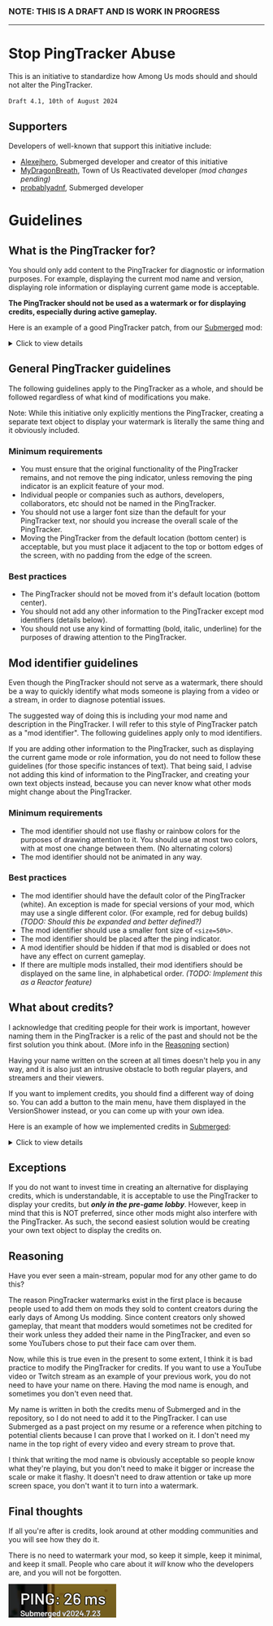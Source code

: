 ### NOTE: THIS IS A DRAFT AND IS WORK IN PROGRESS

---

# Stop PingTracker Abuse
This is an initiative to standardize how Among Us mods should and should not alter the PingTracker.

`Draft 4.1, 10th of August 2024`

## Supporters
Developers of well-known that support this initiative include:
- [Alexejhero](https://github.com/Alexejhero), Submerged developer and creator of this initiative
- [MyDragonBreath](https://github.com/MyDragonBreath), Town of Us Reactivated developer _(mod changes pending)_
- [probablyadnf](https://github.com/simonkellly), Submerged developer

# Guidelines

## What is the PingTracker for?
You should only add content to the PingTracker for diagnostic or information purposes. For example, displaying the current mod name and version, displaying role information or displaying current game mode is acceptable.

**The PingTracker should not be used as a watermark or for displaying credits, especially during active gameplay.**

Here is an example of a good PingTracker patch, from our [Submerged](https://github.com/SubmergedAmongUs/Submerged) mod:

<details>
<summary>Click to view details</summary>
  
<br>
The PingTracker uses a smaller font to fit and is also displayed only when Submerged is the current map. It's only purpose is so that we can easily identify what version someone is playing if they send me a clip of a bug.
  
![](./Images/PingTracker.png)
  
</details>

## General PingTracker guidelines
The following guidelines apply to the PingTracker as a whole, and should be followed regardless of what kind of modifications you make.

Note: While this initiative only explicitly mentions the PingTracker, creating a separate text object to display your watermark is literally the same thing and it obviously included.

### Minimum requirements
- You must ensure that the original functionality of the PingTracker remains, and not remove the ping indicator, unless removing the ping indicator is an explicit feature of your mod.
- Individual people or companies such as authors, developers, collaborators, etc should not be named in the PingTracker.
- You should not use a larger font size than the default for your PingTracker text, nor should you increase the overall scale of the PingTracker.
- Moving the PingTracker from the default location (bottom center) is acceptable, but you must place it adjacent to the top or bottom edges of the screen, with no padding from the edge of the screen.

### Best practices
- The PingTracker should not be moved from it's default location (bottom center).
- You should not add any other information to the PingTracker except mod identifiers (details below).
- You should not use any kind of formatting (bold, italic, underline) for the purposes of drawing attention to the PingTracker.

## Mod identifier guidelines
Even though the PingTracker should not serve as a watermark, there should be a way to quickly identify what mods someone is playing from a video or a stream, in order to diagnose potential issues.

The suggested way of doing this is including your mod name and description in the PingTracker. I will refer to this style of PingTracker patch as a "mod identifier". The following guidelines apply only to mod identifiers.

If you are adding other information to the PingTracker, such as displaying the current game mode or role information, you do not need to follow these guidelines (for those specific instances of text). That being said, I advise not adding this kind of information to the PingTracker, and creating your own text objects instead, because you can never know what other mods might change about the PingTracker. 

### Minimum requirements
- The mod identifier should not use flashy or rainbow colors for the purposes of drawing attention to it. You should use at most two colors, with at most one change between them. (No alternating colors)
- The mod identifier should not be animated in any way.

### Best practices
- The mod identifier should have the default color of the PingTracker (white). An exception is made for special versions of your mod, which may use a single different color. (For example, red for debug builds) _(TODO: Should this be expanded and better defined?)_ 
- The mod identifier should use a smaller font size of `<size=50%>`.
- The mod identifier should be placed after the ping indicator.
- A mod identifier should be hidden if that mod is disabled or does not have any effect on current gameplay.
- If there are multiple mods installed, their mod identifiers should be displayed on the same line, in alphabetical order. _(TODO: Implement this as a Reactor feature)_

## What about credits?
I acknowledge that crediting people for their work is important, however naming them in the PingTracker is a relic of the past and should not be the first solution you think about. (More info in the [Reasoning](#reasoning) section)

Having your name written on the screen at all times doesn't help you in any way, and it is also just an intrusive obstacle to both regular players, and streamers and their viewers.

If you want to implement credits, you should find a different way of doing so. You can add a button to the main menu, have them displayed in the VersionShower instead, or you can come up with your own idea.

Here is an example of how we implemented credits in [Submerged](https://github.com/SubmergedAmongUs/Submerged):

<details>
<summary>Click to view details</summary>
  
<br>
We added a button in the main menu, which when clicked opens a pop-up displaying the credits.
  
![](./Images/Credits-1.png)
![](./Images/Credits-2.png)
  
</details>

## Exceptions
If you do not want to invest time in creating an alternative for displaying credits, which is understandable, it is acceptable to use the PingTracker to display your credits, but _**only in the pre-game lobby**_. However, keep in mind that this is NOT preferred, since other mods might also interfere with the PingTracker. As such, the second easiest solution would be creating your own text object to display the credits on.

## Reasoning
Have you ever seen a main-stream, popular mod for any other game to do this?

The reason PingTracker watermarks exist in the first place is because people used to add them on mods they sold to content creators during the early days of Among Us modding. Since content creators only showed gameplay, that meant that modders would sometimes not be credited for their work unless they added their name in the PingTracker, and even so some YouTubers chose to put their face cam over them.

Now, while this is true even in the present to some extent, I think it is bad practice to modify the PingTracker for credits. If you want to use a YouTube video or Twitch stream as an example of your previous work, you do not need to have your name on there. Having the mod name is enough, and sometimes you don't even need that.

My name is written in both the credits menu of Submerged and in the repository, so I do not need to add it to the PingTracker. I can use Submerged as a past project on my resume or a reference when pitching to potential clients because I can prove that I worked on it. I don't need my name in the top right of every video and every stream to prove that.

I think that writing the mod name is obviously acceptable so people know what they're playing, but you don't need to make it bigger or increase the scale or make it flashy. It doesn't need to draw attention or take up more screen space, you don't want it to turn into a watermark.

## Final thoughts

If all you're after is credits, look around at other modding communities and you will see how they do it. 

There is no need to watermark your mod, so keep it simple, keep it minimal, and keep it small. People who care about it _will_ know who the developers are, and you will not be forgotten.

![](./Images/PingTracker-Cropped.png)
